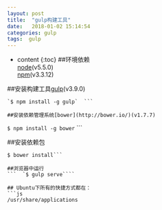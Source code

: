 ```yaml
---
layout: post
title:  "gulp构建工具"
date:   2018-01-02 15:14:54
categories: gulp
tags:  gulp 
---
```


* content
{:toc}
##环境依赖  
[node](http://nodejs.org)(v5.5.0)  
[npm](https://www.npmjs.com/)(v3.3.12)     

##安装构建工具[gulp](https://github.com/gulpjs/gulp)(v3.9.0)  
```
`$ npm install -g gulp`  ```  

##安装依赖管理系统[bower](http://bower.io/)(v1.7.7)  
```
`$ npm install -g bower` ```   

##安装依赖包  

```$ npm install
$ bower install```  

##浏览器中运行    
```  `$ gulp serve````  

## Ubuntu下所有的快捷方式都在：
```js
/usr/share/applications
```

